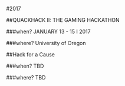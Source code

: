 #2017

##QUACKHACK II: THE GAMING HACKATHON

###when?
JANUARY 13 - 15 I 2017

###where?
University of Oregon


##Hack for a Cause

###when?
TBD

###where?
TBD
